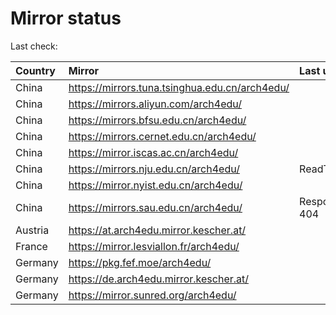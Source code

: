 <script src="./time.js"></script>
# Mirror status
Last check: <script type="text/javascript">localize(1709144518.173073);</script>

|Country|Mirror|Last update|
|:------|:-----|:----------|
|China|https://mirrors.tuna.tsinghua.edu.cn/arch4edu/|<script type="text/javascript">localize(1709102141);</script>|
|China|https://mirrors.aliyun.com/arch4edu/|<script type="text/javascript">localize(1709102141);</script>|
|China|https://mirrors.bfsu.edu.cn/arch4edu/|<script type="text/javascript">localize(1709102141);</script>|
|China|https://mirrors.cernet.edu.cn/arch4edu/|<script type="text/javascript">localize(1709102141);</script>|
|China|https://mirror.iscas.ac.cn/arch4edu/|<script type="text/javascript">localize(1709102141);</script>|
|China|https://mirrors.nju.edu.cn/arch4edu/|ReadTimeout|
|China|https://mirror.nyist.edu.cn/arch4edu/|<script type="text/javascript">localize(1709102141);</script>|
|China|https://mirrors.sau.edu.cn/arch4edu/|Response 404|
|Austria|https://at.arch4edu.mirror.kescher.at/|<script type="text/javascript">localize(1709102141);</script>|
|France|https://mirror.lesviallon.fr/arch4edu/|<script type="text/javascript">localize(1709102141);</script>|
|Germany|https://pkg.fef.moe/arch4edu/|<script type="text/javascript">localize(1709102141);</script>|
|Germany|https://de.arch4edu.mirror.kescher.at/|<script type="text/javascript">localize(1709102141);</script>|
|Germany|https://mirror.sunred.org/arch4edu/|<script type="text/javascript">localize(1709102141);</script>|

<script src="./tablefilter/tablefilter.js"></script>
<script src="./table.js"></script>